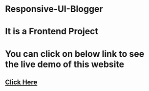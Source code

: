 # Responsive-UI-Blogger

<h1>It is a Frontend Project</h1>

<h1>You can click on below link to see the live demo of this website</h1>

<h2><a href="https://laik-shaikh.github.io/Responsive-UI-Blogger/">Click Here</a></h2>
